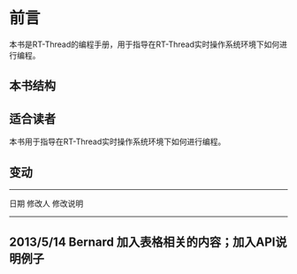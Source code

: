 # 前言 #

本书是RT-Thread的编程手册，用于指导在RT-Thread实时操作系统环境下如何进行编程。

## 本书结构 ##

## 适合读者 ##

本书用于指导在RT-Thread实时操作系统环境下如何进行编程。

## 变动 ##

------------------------------------------------------------------------
   日期       修改人     修改说明
----------  -----------  -----------------------------------------------
 2013/5/14    Bernard    加入表格相关的内容；加入API说明例子
------------------------------------------------------------------------


